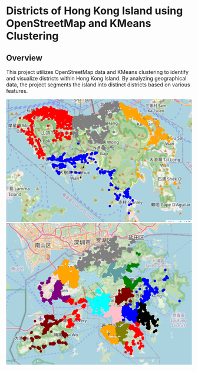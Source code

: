 # Districts of Hong Kong Island using OpenStreetMap and KMeans Clustering

## Overview

This project utilizes OpenStreetMap data and KMeans clustering to identify and visualize districts within Hong Kong Island. By analyzing geographical data, the project segments the island into distinct districts based on various features.

![Alt text](images/Hong-Kong-Island.png)
![Alt text](images/CN-HK.png)